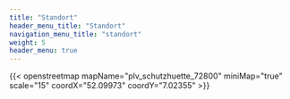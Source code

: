 ```yaml
---
title: "Standort"
header_menu_title: "Standort"
navigation_menu_title: "standort"
weight: 5
header_menu: true
---
```


{{< openstreetmap mapName="plv_schutzhuette_72800" miniMap="true" scale="15" coordX="52.09973" coordY="7.02355" >}}


<!--
https://umap.openstreetmap.de/de/map/anonymous-edit/72800:cjrZ6kzWMVWfw6he1iX6h6Ou8TyLhAyJ7QEBqYATJeo
-->
